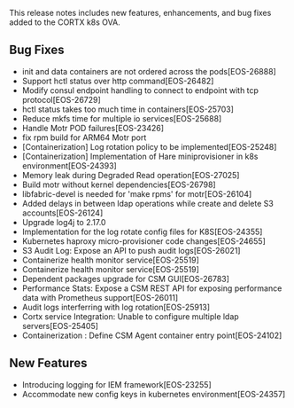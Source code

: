This release notes includes new features, enhancements, and bug fixes added to the CORTX k8s OVA.


## Bug Fixes

- init and data containers are not ordered across the pods[EOS-26888]
- Support hctl status over http command[EOS-26482]
- Modify consul endpoint handling to connect to endpoint with tcp protocol[EOS-26729]
- hctl status takes too much time in containers[EOS-25703]
- Reduce mkfs time for multiple io services[EOS-25688]
- Handle Motr POD failures[EOS-23426]
- fix rpm build for ARM64 Motr port
- [Containerization] Log rotation policy to be implemented[EOS-25248]
- [Containerization] Implementation of Hare miniprovisioner in k8s environment[EOS-24393]
- Memory leak during Degraded Read operation[EOS-27025]
- Build motr without kernel dependencies[EOS-26798]
- libfabric-devel is needed for 'make rpms' for motr[EOS-26104]
- Added delays in between ldap operations while create and delete S3 accounts[EOS-26124]
- Upgrade log4j to 2.17.0
- Implementation for the log rotate config files for K8S[EOS-24355]
- Kubernetes haproxy micro-provisioner code changes[EOS-24655]
- S3 Audit Log: Expose an API to push audit logs[EOS-26021]
- Containerize health monitor service[EOS-25519]
- Containerize health monitor service[EOS-25519]
- Dependent packages upgrade for CSM GUI[EOS-26783]
- Performance Stats: Expose a CSM REST API for exposing performance data with Prometheus support[EOS-26011]
- Audit logs interferring with log rotation[EOS-25913]
- Cortx service Integration: Unable to configure multiple ldap servers[EOS-25405]
- Containerization : Define CSM Agent container entry point[EOS-24102]


## New Features

- Introducing logging for IEM framework[EOS-23255]
- Accommodate new config keys in kubernetes environment[EOS-24357]
